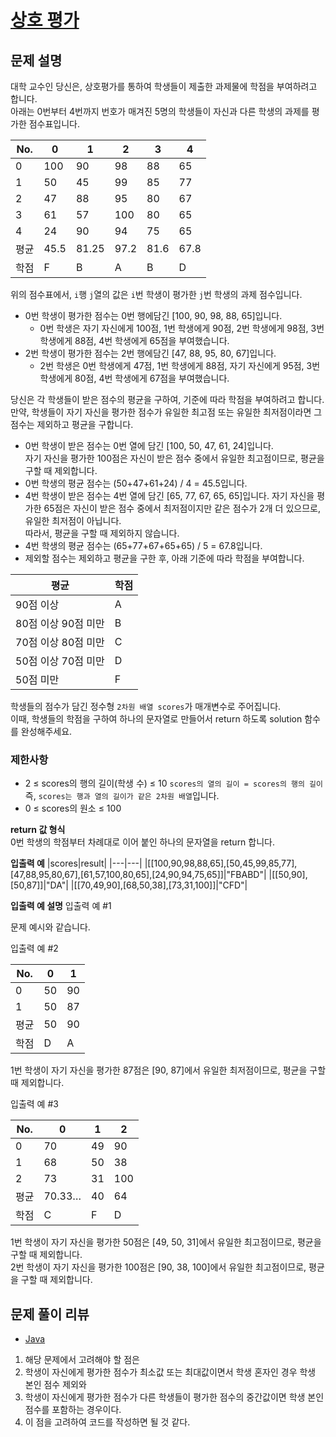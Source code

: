 # [상호 평가](https://programmers.co.kr/learn/courses/30/lessons/83201)

## 문제 설명
대학 교수인 당신은, 상호평가를 통하여 학생들이 제출한 과제물에 학점을 부여하려고 합니다.  
아래는 0번부터 4번까지 번호가 매겨진 5명의 학생들이 자신과 다른 학생의 과제를 평가한 점수표입니다.

|No.|0|1|2|3|4|
|---|---|---|---|---|---|
|0|100|90|98|88|65|
|1|50|45|99|85|77|
|2|47|88|95|80|67|
|3|61|57|100|80|65|
|4|24|90|94|75|65|
|평균|45.5|81.25|97.2|81.6|67.8|
|학점|F|B|A|B|D|

위의 점수표에서, `i`행 `j`열의 값은 `i`번 학생이 평가한 `j`번 학생의 과제 점수입니다.

- 0번 학생이 평가한 점수는 0번 행에담긴 [100, 90, 98, 88, 65]입니다.
  - 0번 학생은 자기 자신에게 100점, 1번 학생에게 90점, 2번 학생에게 98점, 3번 학생에게 88점, 4번 학생에게 65점을 부여했습니다.
- 2번 학생이 평가한 점수는 2번 행에담긴 [47, 88, 95, 80, 67]입니다.
  - 2번 학생은 0번 학생에게 47점, 1번 학생에게 88점, 자기 자신에게 95점, 3번 학생에게 80점, 4번 학생에게 67점을 부여했습니다.

당신은 각 학생들이 받은 점수의 평균을 구하여, 기준에 따라 학점을 부여하려고 합니다.  
만약, 학생들이 자기 자신을 평가한 점수가 유일한 최고점 또는 유일한 최저점이라면 그 점수는 제외하고 평균을 구합니다.

- 0번 학생이 받은 점수는 0번 열에 담긴 [100, 50, 47, 61, 24]입니다.  
자기 자신을 평가한 100점은 자신이 받은 점수 중에서 유일한 최고점이므로, 평균을 구할 때 제외합니다.
- 0번 학생의 평균 점수는 (50+47+61+24) / 4 = 45.5입니다.
- 4번 학생이 받은 점수는 4번 열에 담긴 [65, 77, 67, 65, 65]입니다. 자기 자신을 평가한 65점은 자신이 받은 점수 중에서 최저점이지만 같은 점수가 2개 더 있으므로, 유일한 최저점이 아닙니다.  
따라서, 평균을 구할 때 제외하지 않습니다.
- 4번 학생의 평균 점수는 (65+77+67+65+65) / 5 = 67.8입니다.
- 제외할 점수는 제외하고 평균을 구한 후, 아래 기준에 따라 학점을 부여합니다.

|평균|학점|
|---|---|
|90점 이상|A|
|80점 이상 90점 미만|B|
|70점 이상 80점 미만|C|
|50점 이상 70점 미만|D|
|50점 미만|F|

학생들의 점수가 담긴 정수형 `2차원 배열 scores`가 매개변수로 주어집니다.  
이때, 학생들의 학점을 구하여 하나의 문자열로 만들어서 return 하도록 solution 함수를 완성해주세요.

### 제한사항
- 2 ≤ scores의 행의 길이(학생 수) ≤ 10 `scores의 열의 길이 = scores의 행의 길이` 즉, `scores는 행과 열의 길이가 같은 2차원 배열`입니다.
- 0 ≤ scores의 원소 ≤ 100

**return 값 형식**  
0번 학생의 학점부터 차례대로 이어 붙인 하나의 문자열을 return 합니다.

**입출력 예**
|scores|result|
|---|---|
|[[100,90,98,88,65],[50,45,99,85,77],[47,88,95,80,67],[61,57,100,80,65],[24,90,94,75,65]]|"FBABD"|
|[[50,90],[50,87]]|"DA"|
|[[70,49,90],[68,50,38],[73,31,100]]|"CFD"|

**입출력 예 설명**
입출력 예 #1

문제 예시와 같습니다.

입출력 예 #2

|No.|0|1|
|---|---|---|
|0|50|90|
|1|50|87|
|평균|50|90|
|학점|D|A|

1번 학생이 자기 자신을 평가한 87점은 [90, 87]에서 유일한 최저점이므로, 평균을 구할 때 제외합니다.

입출력 예 #3

|No.|0|1|2|
|---|---|---|---|
|0|70|49|90|
|1|68|50|38|
|2|73|31|100|
|평균|70.33…|40|64|
|학점|C|F|D|

1번 학생이 자기 자신을 평가한 50점은 [49, 50, 31]에서 유일한 최고점이므로, 평균을 구할 때 제외합니다.  
2번 학생이 자기 자신을 평가한 100점은 [90, 38, 100]에서 유일한 최고점이므로, 평균을 구할 때 제외합니다.


## 문제 풀이 리뷰
- [Java](./Solution.java)
1. 해당 문제에서 고려해야 할 점은 
2. 학생이 자신에게 평가한 점수가 최소값 또는 최대값이면서 학생 혼자인 경우 학생 본인 점수 제외와
3. 학생이 자신에게 평가한 점수가 다른 학생들이 평가한 점수의 중간값이면 학생 본인 점수를 포함하는 경우이다.
4. 이 점을 고려하여 코드를 작성하면 될 것 같다.